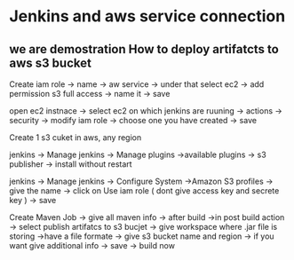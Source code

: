 <h1> Jenkins and aws service connection</h1>

<h2> we are demostration How to deploy artifatcts to aws s3 bucket </h2>

Create iam role -> name -> aw service -> under that select ec2 -> add permission s3 full access -> name it -> save 

open ec2 instnace -> select ec2 on which jenkins are ruuning -> actions -> security -> modify iam role -> choose one you have created -> save 

Create 1 s3 cuket in aws, any region 

jenkins -> Manage jenkins -> Manage plugins ->available plugins -> s3 publisher -> install without restart

jenkins -> Manage jenkins -> Configure System ->Amazon S3 profiles -> give the name -> click on Use iam role ( dont give access key and secrete key ) -> save 

Create Maven Job -> give all maven info -> after build ->in post build action -> select publish artifatcs to s3 bucjet -> give workspace where .jar file is storing ->have a file formate -> give s3 bucket name and region -> if you want give additional info -> save -> build now 



